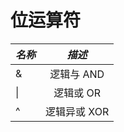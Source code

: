 # 位运算符

|  ***名称***    |  ***描述***    |
|:----|:----:|
|   &     |   逻辑与 AND     |
|   \|   |   逻辑或 OR  |
|   ^    |   逻辑异或 XOR |
